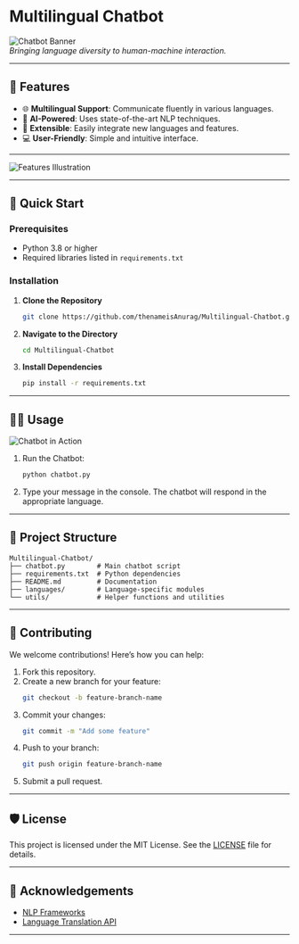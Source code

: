 

# Multilingual Chatbot

![Chatbot Banner](https://via.placeholder.com/1000x300?text=Multilingual+Chatbot)  
*Bringing language diversity to human-machine interaction.*

---

## 🌟 Features

- 🌐 **Multilingual Support**: Communicate fluently in various languages.
- 🧠 **AI-Powered**: Uses state-of-the-art NLP techniques.
- 🔌 **Extensible**: Easily integrate new languages and features.
- 💻 **User-Friendly**: Simple and intuitive interface.

---

![Features Illustration](https://via.placeholder.com/800x400?text=Illustration+of+Chatbot+Features)

---

## 🚀 Quick Start

### Prerequisites
- Python 3.8 or higher
- Required libraries listed in `requirements.txt`

### Installation

1. **Clone the Repository**
   ```bash
   git clone https://github.com/thenameisAnurag/Multilingual-Chatbot.git
   ```

2. **Navigate to the Directory**
   ```bash
   cd Multilingual-Chatbot
   ```

3. **Install Dependencies**
   ```bash
   pip install -r requirements.txt
   ```

---

## 🧑‍💻 Usage

![Chatbot in Action](https://via.placeholder.com/800x400?text=Demo+of+Chatbot+in+Action)

1. Run the Chatbot:
   ```bash
   python chatbot.py
   ```

2. Type your message in the console. The chatbot will respond in the appropriate language.

---

## 🎨 Project Structure

```
Multilingual-Chatbot/
├── chatbot.py        # Main chatbot script
├── requirements.txt  # Python dependencies
├── README.md         # Documentation
├── languages/        # Language-specific modules
└── utils/            # Helper functions and utilities
```

---

## 🤝 Contributing

We welcome contributions! Here’s how you can help:

1. Fork this repository.
2. Create a new branch for your feature:
   ```bash
   git checkout -b feature-branch-name
   ```
3. Commit your changes:
   ```bash
   git commit -m "Add some feature"
   ```
4. Push to your branch:
   ```bash
   git push origin feature-branch-name
   ```
5. Submit a pull request.

---

## 🛡️ License

This project is licensed under the MIT License. See the [LICENSE](LICENSE) file for details.

---

## 🙏 Acknowledgements

- [NLP Frameworks](https://example-nlp-frameworks.com)
- [Language Translation API](https://example-translation-api.com)

---
